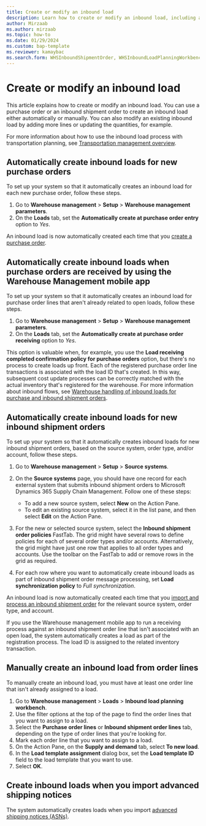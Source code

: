 ```yaml
---
title: Create or modify an inbound load
description: Learn how to create or modify an inbound load, including an outline on automatically created inbound loads for new purchase orders.
author: Mirzaab
ms.author: mirzaab
ms.topic: how-to
ms.date: 01/29/2024
ms.custom: bap-template
ms.reviewer: kamaybac
ms.search.form: WHSInboundShipmentOrder, WHSInboundLoadPlanningWorkbench, WHSParameters
---
```


# Create or modify an inbound load

This article explains how to create or modify an inbound load. You can use a purchase order or an inbound shipment order to create an inbound load either automatically or manually. You can also modify an existing inbound load by adding more lines or updating the quantities, for example.

For more information about how to use the inbound load process with transportation planning, see [Transportation management overview](../transportation/transportation-management-overview.md).

## Automatically create inbound loads for new purchase orders

To set up your system so that it automatically creates an inbound load for each new purchase order, follow these steps.

1. Go to **Warehouse management** \> **Setup** \> **Warehouse management parameters**.
1. On the **Loads** tab, set the **Automatically create at purchase order entry** option to *Yes*.

An inbound load is now automatically created each time that you [create a purchase order](../procurement/tasks/create-purchase-order.md).

## Automatically create inbound loads when purchase orders are received by using the Warehouse Management mobile app

To set up your system so that it automatically creates an inbound load for purchase order lines that aren't already related to open loads, follow these steps.

1. Go to **Warehouse management** \> **Setup** \> **Warehouse management parameters**.
1. On the **Loads** tab, set the **Automatically create at purchase order receiving** option to *Yes*.

This option is valuable when, for example, you use the **Load receiving completed confirmation policy for purchase orders** option, but there's no process to create loads up front. Each of the registered purchase order line transactions is associated with the load ID that's created. In this way, subsequent cost update processes can be correctly matched with the actual inventory that's registered for the warehouse. For more information about inbound flows, see [Warehouse handling of inbound loads for purchase and inbound shipment orders](inbound-load-handling.md).

## Automatically create inbound loads for new inbound shipment orders

To set up your system so that it automatically creates inbound loads for new inbound shipment orders, based on the source system, order type, and/or account, follow these steps.

1. Go to **Warehouse management** \> **Setup** \> **Source systems**.
1. On the **Source systems** page, you should have one record for each external system that submits inbound shipment orders to Microsoft Dynamics 365 Supply Chain Management. Follow one of these steps:

    - To add a new source system, select **New** on the Action Pane.
    - To edit an existing source system, select it in the list pane, and then select **Edit** on the Action Pane.

1. For the new or selected source system, select the **Inbound shipment order policies** FastTab. The grid might have several rows to define policies for each of several order types and/or accounts. Alternatively, the grid might have just one row that applies to all order types and accounts. Use the toolbar on the FastTab to add or remove rows in the grid as required.
1. For each row where you want to automatically create inbound loads as part of inbound shipment order message processing, set **Load synchronization policy** to *Full synchronization*.

An inbound load is now automatically created each time that you [import and process an inbound shipment order](wms-only-mode-overview.md) for the relevant source system, order type, and account.

If you use the Warehouse management mobile app to run a receiving process against an inbound shipment order line that isn't associated with an open load, the system automatically creates a load as part of the registration process. The load ID is assigned to the related inventory transaction.

## <a name="create-an-inbound-load-manually"></a>Manually create an inbound load from order lines

To manually create an inbound load, you must have at least one order line that isn't already assigned to a load.

1. Go to **Warehouse management** \> **Loads** \> **Inbound load planning workbench**.
1. Use the filter options at the top of the page to find the order lines that you want to assign to a load.
1. Select the **Purchase order lines** or **Inbound shipment order lines** tab, depending on the type of order lines that you're looking for.
1. Mark each order line that you want to assign to a load.
1. On the Action Pane, on the **Supply and demand** tab, select **To new load**.
1. In the **Load template assignment** dialog box, set the **Load template ID** field to the load template that you want to use.
1. Select **OK**.

## Create inbound loads when you import advanced shipping notices

The system automatically creates loads when you import [advanced shipping notices (ASNs)](import-asn-data-entity.md).
